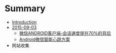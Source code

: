 # Summary

* [Introduction](README.md)
* [2015-09-03](2015-09-03/README.md)
   * [微信ANDROID客户端-会话速度提升70%的背后](2015-09-03/weixin_android1.md)
   * [Android微信智能心跳方案](2015-09-03/weixin_android2.md)
* 网站收集

